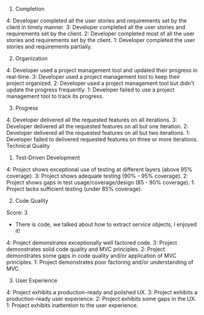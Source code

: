 
1. Completion

4: Developer completed all the user stories and requirements set by the client in timely manner.
3: Developer completed all the user stories and requirements set by the client.
2: Developer completed most of all the user stories and requirements set by the client.
1: Developer completed the user stories and requirements partially.

2. Organization

4: Developer used a project management tool and updated their progress in real-time.
3: Developer used a project management tool to keep their project organized.
2: Developer used a project management tool but didn't update the progress frequently.
1: Developer failed to use a project management tool to track its progress.

3. Progress

4: Developer delivered all the requested features on all iterations.
3: Developer delivered all the requested features on all but one iteration.
2: Developer delivered all the requested features on all but two iterations.
1: Developer failed to delivered requested features on three or more iterations.
Technical Quality

1. Test-Driven Development

4: Project shows exceptional use of testing at different layers (above 95% coverage).
3: Project shows adequate testing (90% - 95% coverage).
2: Project shows gaps in test usage/coverage/design (85 - 90% coverage).
1: Project lacks sufficient testing (under 85% coverage).

2. Code Quality

Score: 3

* There is code, we talked about how to extract service objects, I enjoyed it!

4: Project demonstrates exceptionally well factored code.
3: Project demonstrates solid code quality and MVC principles.
2: Project demonstrates some gaps in code quality and/or application of MVC principles.
1: Project demonstrates poor factoring and/or understanding of MVC.

3. User Experience

4: Project exhibits a production-ready and polished UX.
3: Project exhibits a production-ready user experience.
2: Project exhibits some gaps in the UX.
1: Project exhibits inattention to the user experience.

